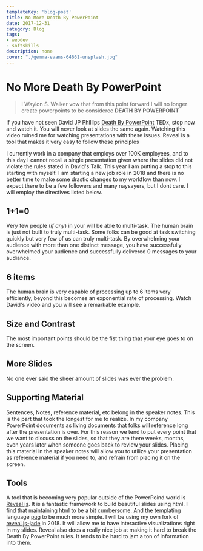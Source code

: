 ```yaml
---
templateKey: 'blog-post'
title: No More Death By PowerPoint
date: 2017-12-31
category: Blog
tags:
- webdev
- softskills
description: none
cover: "./gemma-evans-64661-unsplash.jpg"
---
```



# No More Death By PowerPoint

> I Waylon S. Walker vow that from this point forward I will no longer create powerpoints to be considerec **DEATH BY POWERPOINT**


If you have not seen David JP Phillips [Death By PowerPoint](https://www.youtube.com/watch?v=Iwpi1Lm6dFo)  TEDx, stop now and watch it.  You will never look at slides the same again.  Watching this video ruined me for watching presentations with these issues.  Reveal is a tool that makes it very easy to follow these principles

I currently work in a company that employs over 100K employees, and to this day I cannot recall a single presentation given where the slides did not violate the rules stated in David's Talk.  This year I am putting a stop to this starting with myself.  I am starting a new job role in 2018 and there is no better time to make some drastic changes to my workflow than now.  I expect there to be a few followers and many naysayers, but I dont care.  I will employ the directives listed below.


## 1+1=0

Very few people (_if any_) in your will be able to multi-task.  The human brain is just not built to truly multi-task.  Some folks can be good at task switching quickly but very few of us can truly multi-task.  By overwhelming your audience with more than one distinct message, you have successfully overwhelmed your audience and successfully delivered 0 messages to your audiance.

## 6 items

The human brain is very capable of processing up to 6 items very efficiently, beyond this becomes an exponential rate of processing.  Watch David's video and you will see a remarkable example.

## Size and Contrast

The most important points should be the fist thing that your eye goes to on the screen.

## More Slides

No one ever said the sheer amount of slides was ever the problem.


## Supporting Material

Sentences, Notes, reference material, etc belong in the speaker notes.  This is the part that took the longest for me to realize.  In my company PowerPoint documents as living documents that folks will reference long after the presentation is over.  For this reason we tend to put every point that we want to discuss on the slides, so that they are there weeks, months, even years later when someone goes back to review your slides.  Placing this material in the speaker notes will allow you to utilize your presentation as reference material if you need to, and refrain from placing it on the screen.

## Tools

A tool that is becoming very popular outside of the PowerPoind world is [Reveal js](https://github.com/hakimel/reveal.js/).  It is a fantastic framework to build beautiful slides using html.  I find that maintaining html to be a bit cumbersome. And the templating language [pug](https://pugjs.org/) to be much more simple.  I will be using my own fork of [reveal.js-jade](https://github.com/jlengstorf/reveal.js-jade) in 2018.  It will allow me to have interactive visualizations right in my slides.  Reveal also does a really nice job at making it hard to break the Death By PowerPoint rules.  It tends to be hard to jam a ton of information into them.
